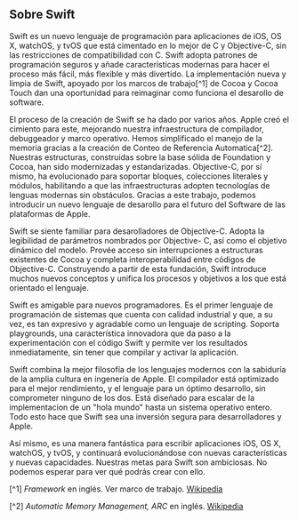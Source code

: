## Sobre Swift

Swift es un nuevo lenguaje de programación para aplicaciones de iOS, OS X, watchOS, y tvOS que está cimentado en lo mejor de C y Objective-C, sin las restricciones de compatibilidad con C. Swift adopta patrones de programación seguros y añade características modernas para hacer el proceso más fácil, más flexible y más divertido. La implementación nueva y limpia de Swift, apoyado por los marcos de trabajo[^1] de Cocoa y Cocoa Touch dan una oportunidad para reimaginar como funciona el desarollo de software.

El proceso de la creación de Swift se ha dado por varios años. Apple creó el cimiento para este, mejorando nuestra infraestructura de compilador, debuggeador y marco operativo. Hemos simplificado el manejo de la memoria gracias a la creación de Conteo de Referencia Automatica[^2]. Nuestras estructuras, construidas sobre la base sólida de Foundation y Cocoa, han sido modernizadas y estandarizadas. Objective-C, por sí mismo, ha evolucionado para soportar bloques, colecciones literales y módulos, habilitando a que las infraestructuras adopten tecnologías de lenguas modernas sin obstáculos. Gracias a este trabajo, podemos introducir un nuevo lenguaje de desarollo para el futuro del Software de las plataformas de Apple.

Swift se siente familiar para desarolladores de Objective-C. Adopta la legibilidad de parámetros nombrados por Objective- C, así como el objetivo dinámico del modelo. Provée acceso sin interrupciones a estructuras existentes de Cocoa y completa interoperabilidad entre códigos de Objective-C. Construyendo a partir de esta fundación, Swift introduce muchos nuevos conceptos y unifica los procesos y objetivos a los que está orientado el lenguaje.

Swift es amigable para nuevos programadores. Es el primer lenguaje de programación de sistemas que cuenta con calidad industrial y que, a su vez, es tan expresivo y agradable como un lenguaje de scripting. Soporta playgrounds, una característica innovadora que da paso a la experimentación con el código Swift y permite ver los resultados inmediatamente, sin tener que compilar y activar la aplicación.

Swift combina la mejor filosofía de los lenguajes modernos con la sabiduría de la amplia cultura en ingenería de Apple. El compilador está optimizado para el mejor rendimiento, y el lenguaje para un óptimo desarrollo, sin comprometer ninguno de los dos. Está diseñado para escalar de la implementacion de un "hola mundo" hasta un sistema operativo entero. Todo esto hace que Swift sea una inversión segura para desarrolladores y Apple.

Así mismo, es una manera fantástica para escribir aplicaciones iOS, OS X, watchOS, y tvOS, y continuará evolucionándose con nuevas características y nuevas capacidades. Nuestras metas para Swift son ambiciosas. No podemos esperar para ver qué podrás crear con ello.


[^1] *Framework* en inglés. Ver marco de trabajo. [Wikipedia](https://es.wikipedia.org/wiki/Framework)

[^2] *Automatic Memory Management, ARC* en inglés. [Wikipedia](https://es.wikipedia.org/wiki/Contabilidad_de_Referencia_Automatica)